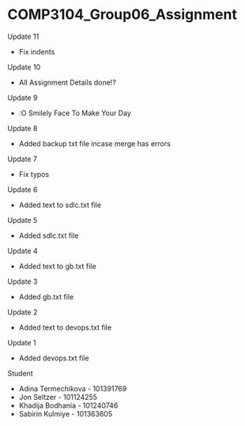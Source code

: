 # COMP3104_Group06_Assignment

Update 11
- Fix indents

Update 10
- All Assignment Details done!?

Update 9
- :O Smilely Face To Make Your Day

Update 8
- Added backup txt file incase merge has errors

Update 7
- Fix typos

Update 6
- Added text to sdlc.txt file

Update 5
- Added sdlc.txt file

Update 4
- Added text to gb.txt file

Update 3
- Added gb.txt file

Update 2
- Added text to devops.txt file

Update 1
- Added devops.txt file

Student
- Adina Termechikova - 101391769
- Jon Seltzer - 101124255
- Khadija Bodhania - 101240746
- Sabirin  Kulmiye - 101363605


